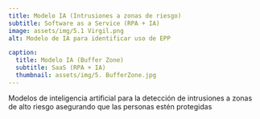 ```yaml
---
title: Modelo IA (Intrusiones a zonas de riesgo)
subtitle: Software as a Service (RPA + IA)
image: assets/img/5.1 Virgil.png
alt: Modelo de IA para identificar uso de EPP

caption:
  title: Modelo IA (Buffer Zone) 
  subtitle: SaaS (RPA + IA)
  thumbnail: assets/img/5. BufferZone.jpg
---
```

Modelos de inteligencia artificial para la detección de intrusiones a zonas de alto riesgo asegurando que las personas estén protegidas
